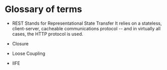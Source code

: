 Glossary of terms
=================

* REST
Stands for Representational State Transfer
It relies on a stateless, client-server, cacheable communications protocol -- and in virtually all cases, the HTTP protocol is used.

* Closure


* Loose Coupling

* IIFE